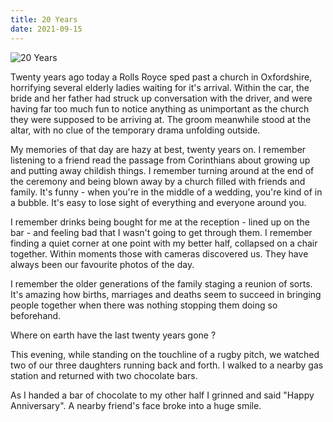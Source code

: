 ```yaml
---
title: 20 Years
date: 2021-09-15
---
```


![20 Years](https://source.unsplash.com/FHnnjk1Yj7Y/1600x900)

Twenty years ago today a Rolls Royce sped past a church in Oxfordshire, horrifying several elderly ladies waiting for it's arrival. Within the car, the bride and her father had struck up conversation with the driver, and were having far too much fun to notice anything as unimportant as the church they were supposed to be arriving at. The groom meanwhile stood at the altar, with no clue of the temporary drama unfolding outside.

My memories of that day are hazy at best, twenty years on. I remember listening to a friend read the passage from Corinthians about growing up and putting away childish things. I remember turning around at the end of the ceremony and being blown away by a church filled with friends and family. It's funny - when you're in the middle of a wedding, you're kind of in a bubble. It's easy to lose sight of everything and everyone around you.

I remember drinks being bought for me at the reception - lined up on the bar - and feeling bad that I wasn't going to get through them. I remember finding a quiet corner at one point with my better half, collapsed on a chair together. Within moments those with cameras discovered us. They have always been our favourite photos of the day.

I remember the older generations of the family staging a reunion of sorts. It's amazing how births, marriages and deaths seem to succeed in bringing people together when there was nothing stopping them doing so beforehand.

Where on earth have the last twenty years gone ?

This evening, while standing on the touchline of a rugby pitch, we watched two of our three daughters running back and forth. I walked to a nearby gas station and returned with two chocolate bars.

As I handed a bar of chocolate to my other half I grinned and said "Happy Anniversary". A nearby friend's face broke into a huge smile.